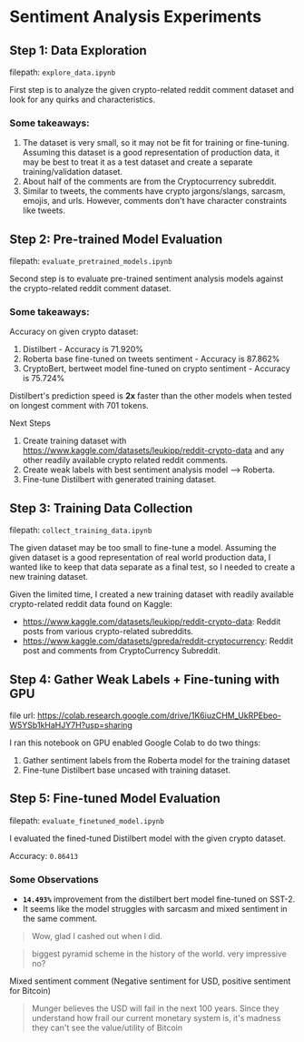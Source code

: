 # Sentiment Analysis Experiments

## Step 1: Data Exploration

filepath: `explore_data.ipynb`

First step is to analyze the given crypto-related reddit comment dataset and look for any quirks and characteristics.

### Some takeaways:

1. The dataset is very small, so it may not be fit for training or fine-tuning. Assuming this dataset is a good representation of production data, it may be best to treat it as a test dataset and create a separate training/validation dataset. 
2. About half of the comments are from the Cryptocurrency subreddit.  
3. Similar to tweets, the comments have crypto jargons/slangs, sarcasm, emojis, and urls. However, comments don't have character constraints like tweets.


## Step 2: Pre-trained Model Evaluation

filepath: `evaluate_pretrained_models.ipynb`

Second step is to evaluate pre-trained sentiment analysis models against the crypto-related reddit comment dataset. 

### Some takeaways:

Accuracy on given crypto dataset:
1. Distilbert - Accuracy is 71.920%
2. Roberta base fine-tuned on tweets sentiment - Accuracy is 87.862%
3. CryptoBert, bertweet model fine-tuned on crypto sentiment - Accuracy is 75.724%

Distilbert's prediction speed is **2x** faster than the other models when tested on longest comment with 701 tokens.

Next Steps

1. Create training dataset with https://www.kaggle.com/datasets/leukipp/reddit-crypto-data and any other readily available crypto related reddit comments.
2. Create weak labels with best sentiment analysis model --> Roberta.
3. Fine-tune Distilbert with generated training dataset. 

## Step 3: Training Data Collection

filepath: `collect_training_data.ipynb`

The given dataset may be too small to fine-tune a model. Assuming the given dataset is a good representation of real world production data, I wanted like to keep that data separate as a final test, so I needed to create a new training dataset.

Given the limited time, I created a new training dataset with readily available crypto-related reddit data found on Kaggle:

* https://www.kaggle.com/datasets/leukipp/reddit-crypto-data: Reddit posts from various crypto-related subreddits.
* https://www.kaggle.com/datasets/gpreda/reddit-cryptocurrency: Reddit post and comments from CryptoCurrency Subreddit.


## Step 4: Gather Weak Labels + Fine-tuning with GPU

file url: https://colab.research.google.com/drive/1K6iuzCHM_UkRPEbeo-W5YSb1kHaHJY7H?usp=sharing

I ran this notebook on GPU enabled Google Colab to do two things:

1. Gather sentiment labels from the Roberta model for the training dataset
2. Fine-tune Distilbert base uncased with training dataset. 


## Step 5: Fine-tuned Model Evaluation

filepath: `evaluate_finetuned_model.ipynb`

I evaluated the fined-tuned Distilbert model with the given crypto dataset. 

Accuracy: `0.86413`

### Some Observations

* **`14.493%`** improvement from the distilbert bert model fine-tuned on SST-2.
* It seems like the model struggles with sarcasm and mixed sentiment in the same comment.

>Wow, glad I cashed out when I did.

>biggest pyramid scheme in the history of the world. very impressive no?

Mixed sentiment comment (Negative sentiment for USD, positive sentiment for Bitcoin)

>Munger believes the USD will fail in the next 100 years. Since they understand how frail our current monetary system is, it's madness they can't see the value/utility of Bitcoin


